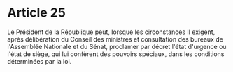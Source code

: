 # Article 25

Le Président de la République peut, lorsque les circonstances Il exigent, après
délibération du Conseil des ministres et consultation des bureaux de l'Assemblée
Nationale et du Sénat, proclamer par décret l'état d'urgence ou l'état de siège, qui lui
confèrent des pouvoirs spéciaux, dans les conditions déterminées par la loi.
